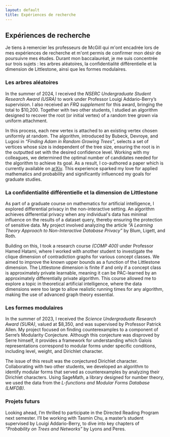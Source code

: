 ```yaml
---
layout: default
title: Expériences de recherche
---
```

## Expériences de recherche

Je tiens à remercier les professeurs de McGill qui m'ont encadrée lors de mes expériences de recherche et m'ont permis de confirmer mon désir de poursuivre mes études. Durant mon baccalauréat, je me suis concentrée sur trois sujets : les arbres aléatoires, la confidentialité différentielle et la dimension de Littlestone, ainsi que les formes modulaires.

### Les arbres aléatoires

In the summer of 2024, I received the *NSERC Undergraduate Student Research Award (USRA)* to work under Professor Louigi Addario-Berry’s supervision. I also received an *FRQ supplement* for this award, bringing the total to $10,200. Together with two other students, I studied an algorithm designed to recover the root (or initial vertex) of a random tree grown via uniform attachment.

In this process, each new vertex is attached to an existing vertex chosen uniformly at random. The algorithm, introduced by Bubeck, Devroye, and Lugosi in *“Finding Adam in Random Growing Trees”*, selects a set of vertices whose size is independent of the tree size, ensuring the root is in the outputted set with the desired confidence level. Working with my colleagues, we determined the optimal number of candidates needed for the algorithm to achieve its goal. As a result, I co-authored a paper which is currently available on [arXiv](https://arxiv.org/abs/2411.18614). This experience sparked my love for applied mathematics and probability and significantly influenced my goals for graduate studies.

### La confidentialité différentielle et la dimension de Littlestone

As part of a graduate course on mathematics for artificial intelligence, I explored differential privacy in the non-interactive setting. An algorithm achieves differential privacy when any individual's data has minimal influence on the results of a dataset query, thereby ensuring the protection of sensitive data. My project involved analyzing the article *“A Learning Theory Approach to Non-Interactive Database Privacy”* by Blum, Ligett, and Roth.

Building on this, I took a research course *(COMP 400)* under Professor Hamed Hatami, where I worked with another student to investigate the clique dimension of contradiction graphs for various concept classes. We aimed to improve the known upper bounds as a function of the Littlestone dimension. The Littlestone dimension is finite if and only if a concept class is approximately private learnable, meaning it can be PAC-learned by an approximately differentially private algorithm. This course allowed me to explore a topic in theoretical artificial intelligence, where the data dimensions were too large to allow realistic running times for any algorithm, making the use of advanced graph theory essential.

### Les formes modulaires

In the summer of 2023, I received the *Science Undergraduate Research Award (SURA)*, valued at $8,350, and was supervised by Professor Patrick Allen. My project focused on finding counterexamples to a component of Serre’s Modularity Conjecture. Although this conjecture was disproved by Serre himself, it provides a framework for understanding which Galois representations correspond to modular forms under specific conditions, including level, weight, and Dirichlet character.

The issue of this result was the conjectured Dirichlet character. Collaborating with two other students, we developed an algorithm to identify modular forms that served as counterexamples by analyzing their Dirichlet characters. Using SageMath, a library designed for number theory, we used the data from the *L-functions and Modular Forms Database (LMFDB)*.

### Projets futurs

Looking ahead, I’m thrilled to participate in the Directed Reading Program next semester. I’ll be working with Tasmin Chu, a master’s student supervised by Louigi Addario-Berry, to dive into key chapters of *“Probability on Trees and Networks”* by Lyons and Peres.


